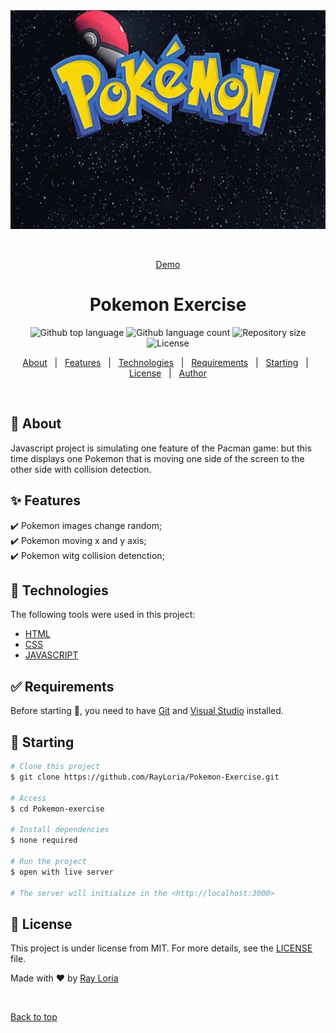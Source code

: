 <div align="center" id="top"> 
  <img src="./img/pokemon-logo.gif" width="700" height="350" alt="PacMen Exercise" />

&#xa0;

<a href="https://pacmenexercise.netlify.app">Demo</a>

</div>

<h1 align="center">Pokemon Exercise</h1>

<p align="center">
  <img alt="Github top language" src="https://img.shields.io/github/languages/top/RayLoria/Pokemon-Exercise?color=56BEB8">

  <img alt="Github language count" src="https://img.shields.io/github/languages/count/RayLoria/Pokemon-Exercise?color=56BEB8">

  <img alt="Repository size" src="https://img.shields.io/github/repo-size/RayLoria/Pokemon-Exercise?color=56BEB8">

  <img alt="License" src="https://img.shields.io/github/license/RayLoria/Pokemon-Exercise?color=56BEB8">

  <!-- <img alt="Github issues" src="https://img.shields.io/github/issues/{{YOUR_GITHUB_USERNAME}}/pacmen-exercise?color=56BEB8" /> -->

  <!-- <img alt="Github forks" src="https://img.shields.io/github/forks/{{YOUR_GITHUB_USERNAME}}/pacmen-exercise?color=56BEB8" /> -->

  <!-- <img alt="Github stars" src="https://img.shields.io/github/stars/{{YOUR_GITHUB_USERNAME}}/pacmen-exercise?color=56BEB8" /> -->
</p>

<!-- Status -->

<!-- <h4 align="center">
	🚧  PacMen Exercise 🚀 Under construction...  🚧
</h4>

<hr> -->

<p align="center">
  <a href="#dart-about">About</a> &#xa0; | &#xa0; 
  <a href="#sparkles-features">Features</a> &#xa0; | &#xa0;
  <a href="#rocket-technologies">Technologies</a> &#xa0; | &#xa0;
  <a href="#white_check_mark-requirements">Requirements</a> &#xa0; | &#xa0;
  <a href="#checkered_flag-starting">Starting</a> &#xa0; | &#xa0;
  <a href="#memo-license">License</a> &#xa0; | &#xa0;
  <a href="https://github.com/RayLoria/" target="_blank">Author</a>
</p>

<br>

## :dart: About

Javascript project is simulating one feature of the Pacman game: but this time displays one Pokemon that is moving one side of the screen to the other side with collision detection.

## :sparkles: Features

:heavy_check_mark: Pokemon images change random;\
:heavy_check_mark: Pokemon moving x and y axis;\
:heavy_check_mark: Pokemon witg collision detenction;

## :rocket: Technologies

The following tools were used in this project:

- [HTML](https://www.w3schools.com/html/)
- [CSS](https://www.w3schools.com/css/)
- [JAVASCRIPT](https://www.w3schools.com/js/)

## :white_check_mark: Requirements

Before starting :checkered_flag:, you need to have [Git](https://git-scm.com) and [Visual Studio](https://code.visualstudio.com/) installed.

## :checkered_flag: Starting

```bash
# Clone this project
$ git clone https://github.com/RayLoria/Pokemon-Exercise.git

# Access
$ cd Pokemon-exercise

# Install dependencies
$ none required

# Run the project
$ open with live server

# The server will initialize in the <http://localhost:3000>
```

## :memo: License

This project is under license from MIT. For more details, see the [LICENSE](LICENSE.md) file.

Made with :heart: by <a href="https://github.com/RayLoria/" target="_blank">Ray Loria</a>

&#xa0;

<a href="#top">Back to top</a>
